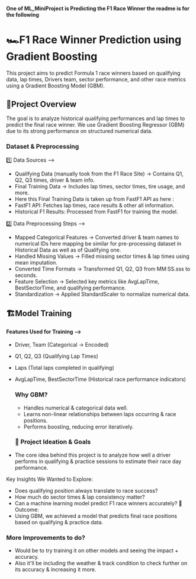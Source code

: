 #### One of ML_MiniProject is Predicting the F1 Race Winner the readme is for the following 





# 🏎️F1 Race Winner Prediction using Gradient Boosting
This project aims to predict Formula 1 race winners based on qualifying data, lap times, Drivers team, sector performance, and other race metrics using a Gradient Boosting Model (GBM).

## 🚀Project Overview
The goal is to analyze historical qualifying performances and lap times to predict the final race winner. We use Gradient Boosting Regressor (GBM) due to its strong performance on structured numerical data.

### Dataset & Preprocessing
1️⃣ Data Sources -->
- Qualifying Data (manually took from the F1 Race Site) → Contains Q1, Q2, Q3 times, driver & team info.
- Final Training Data → Includes lap times, sector times, tire usage, and more.
- Here this Final Training Data is taken up from FastF1 API as here :
- FastF1 API: Fetches lap times, race results & other all information.
- Historical F1 Results: Processed from FastF1 for training the model. 

2️⃣ Data Preprocessing Steps -->
- Mapped Categorical Features → Converted driver & team names to numerical IDs here mapping be similar for pre-processing dataset in Historical Data as well as of Qualifying one.
- Handled Missing Values → Filled missing sector times & lap times using mean imputation.
- Converted Time Formats → Transformed Q1, Q2, Q3 from MM:SS.sss to seconds.
- Feature Selection → Selected key metrics like AvgLapTime, BestSectorTime, and qualifying performance.
- Standardization → Applied StandardScaler to normalize numerical data.

## 🏗️Model Training
#### Features Used for Training -->
- Driver, Team (Categorical → Encoded)
- Q1, Q2, Q3 (Qualifying Lap Times)
- Laps (Total laps completed in qualifying)
- AvgLapTime, BestSectorTime (Historical race performance indicators)

  ### Why GBM?
  - Handles numerical & categorical data well.
  - Learns non-linear relationships between laps occurring & race positions.
  - Performs boosting, reducing error iteratively.
 
  ### 🎯 Project Ideation & Goals
- The core idea behind this project is to analyze how well a driver performs in qualifying & practice sessions to estimate their race day performance.

Key Insights We Wanted to Explore:
- Does qualifying position always translate to race success?
- How much do sector times & lap consistency matter?
- Can a machine learning model predict F1 race winners accurately?
📌 Outcome:
- Using GBM, we achieved a model that predicts final race positions based on qualifying & practice data.

### More Improvements to do?
 - Would be to try training it on other models and seeing the impact + accuracy.
  - Also it'll be including the weather & track condition to check further on its accuracy & increasing it more.
